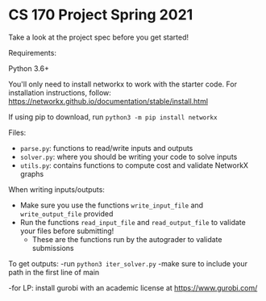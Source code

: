 # CS 170 Project Spring 2021

Take a look at the project spec before you get started!

Requirements:

Python 3.6+

You'll only need to install networkx to work with the starter code. For installation instructions, follow: https://networkx.github.io/documentation/stable/install.html

If using pip to download, run `python3 -m pip install networkx`


Files:
- `parse.py`: functions to read/write inputs and outputs
- `solver.py`: where you should be writing your code to solve inputs
- `utils.py`: contains functions to compute cost and validate NetworkX graphs

When writing inputs/outputs:
- Make sure you use the functions `write_input_file` and `write_output_file` provided
- Run the functions `read_input_file` and `read_output_file` to validate your files before submitting!
  - These are the functions run by the autograder to validate submissions

To get outputs:
-run `python3 iter_solver.py`
-make sure to include your path in the first line of main

-for LP: install gurobi with an academic license at https://www.gurobi.com/
